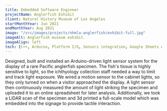 ```yaml
---
title: Embedded Software Engineer
projectName: Anglerfish Exhibit
client: Natural History Museum of Los Angeles
startMonthYear: Jun 2021
endMonthYear: Aug 2021
image: "/src/images/projects/nhmla-anglerfish/exhibit-full.jpg"
imageAlt: Anglerfish museum exhibit.
imageAlign: left
tech: [C++, Arduino, Platform I/O, Sensors integration, Google Sheets API]
---
```


<!-- ![Anglerfish exhibit at the Natural History Museum of Los Angeles](/projects/nhmla-anglerfish/exhibit-full.jpg)
![Anglerfish exhibit at the Natural History Museum of Los Angeles](/projects/nhmla-anglerfish/display-close.jpg)
![Anglerfish exhibit at the Natural History Museum of Los Angeles](/projects/nhmla-anglerfish/display-front.jpg)
![Anglerfish exhibit at the Natural History Museum of Los Angeles](/projects/nhmla-anglerfish/display-side.jpg)
![Anglerfish exhibit at the Natural History Museum of Los Angeles](/projects/nhmla-anglerfish/specimen.jpg) -->

Designed, built and installed an Arduino-driven light sensor system for the display of a rare Pacific anglerfish specimen. The fish's tissue is highly sensitive to light, so the ichthyology collection staff needed a way to limit and track light exposure. We wired a motion sensor to the cabinet lights, so they only turned on when a visitor approached the display. A light sensor then continuously measured the amount of light striking the specimen and uploaded it to an online spreadsheet for later analysis. Additionally, we took a LiDAR scan of the specimen and 3d printed a full-scale model which was embedded into the signage to provide tactile interaction.
